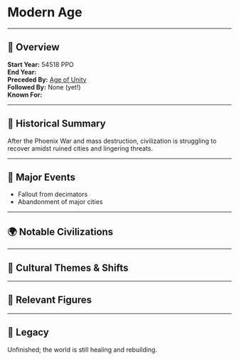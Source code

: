 # Modern Age

---

## 🧭 Overview
**Start Year:** 54518 PPO  
**End Year:**     
**Preceded By:** [Age of Unity](../Age_of_Unity)   
**Followed By:** None (yet!)   
**Known For:**



---

## 📜 Historical Summary
After the Phoenix War and mass destruction, civilization is struggling to recover amidst ruined cities and lingering threats.

---

## 🧩 Major Events
- Fallout from decimators
- Abandonment of major cities

---

## 🌍 Notable Civilizations


---

## 🌟 Cultural Themes & Shifts


---

## 🔗 Relevant Figures


---

## 🧙 Legacy
Unfinished; the world is still healing and rebuilding.

